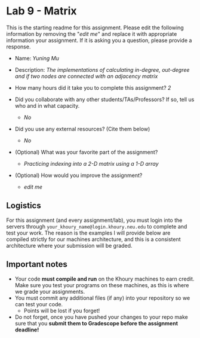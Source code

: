 # Lab 9 - Matrix

This is the starting readme for this assignment.  Please edit the following information by removing the "*edit me*" and replace it with appropriate information your assignment. If it is asking you a question, please provide a response.

- Name: *Yuning Mu*

- Description: *The implementations of calculating in-degree, out-degree and if two nodes are connected with an adjacency matrix*

- How many hours did it take you to complete this assignment? *2*

- Did you collaborate with any other students/TAs/Professors? If so, tell us who and in what capacity.
  - *No*

- Did you use any external resources? (Cite them below)
  - *No*

- (Optional) What was your favorite part of the assignment? 

  - *Practicing indexing into a 2-D matrix using a 1-D array*

- (Optional) How would you improve the assignment? 
  - *edit me*

## Logistics

For this assignment (and every assignment/lab), you must login into the servers through `your_khoury_name@login.khoury.neu.edu` to complete and test your work. The reason is the examples I will provide below are compiled strictly for our machines architecture, and this is a consistent architecture where your submission will be graded.

## Important notes

* Your code **must compile and run** on the Khoury machines to earn credit. Make sure you test your programs on these machines, as this is where we grade your assignments.
* You must commit any additional files (if any) into your repository so we can test your code.
  * Points will be lost if you forget!
* Do not forget, once you have pushed your changes to your repo make sure that you **submit them to Gradescope before the assignment deadline!**

